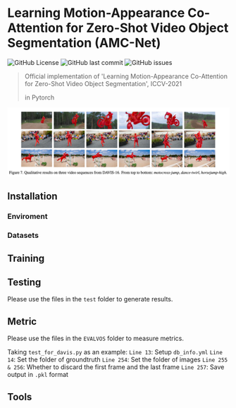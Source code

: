 # Learning Motion-Appearance Co-Attention for Zero-Shot Video Object Segmentation (AMC-Net)

![GitHub License](https://img.shields.io/github/license/isyangshu/DABNet?style=flat-square)
![GitHub last commit](https://img.shields.io/github/last-commit/isyangshu/DABNet?style=flat-square)
![GitHub issues](https://img.shields.io/github/issues/isyangshu/DABNet?style=flat-square)


> Official implementation of 'Learning Motion-Appearance Co-Attention for Zero-Shot Video Object Segmentation', ICCV-2021 
> 
> in Pytorch


![image](Figure&Table/Fig7.png)

## Installation


### Enviroment
### Datasets

## Training


## Testing

Please use the files in the `test` folder to generate results.

## Metric

Please use the files in the `EVALVOS` folder to measure metrics.

Taking `test_for_davis.py` as an example:
`Line 13`: Setup `db_info.yml`
`Line 14`: Set the folder of groundtruth
`Line 254`: Set the folder of images
`Line 255 & 256`: Whether to discard the first frame and the last frame
`Line 257`: Save output in `.pkl` format
## Tools
